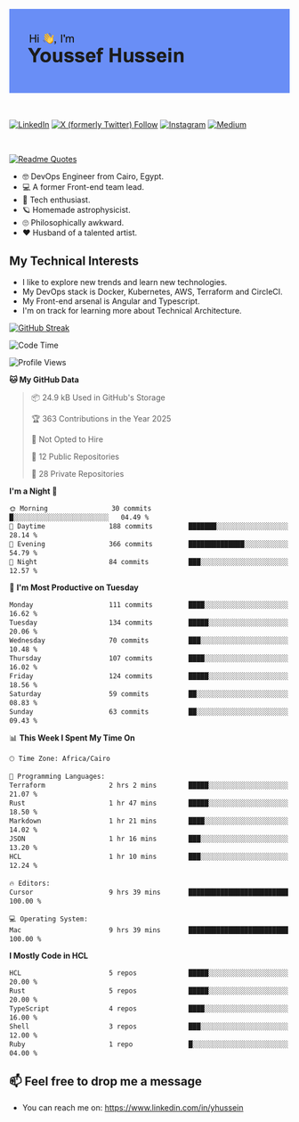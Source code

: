 [![Youssef's GitHub Banner](./assets/youssef-hussein.png)](https://github.com/yorki404)

</br>

[![LinkedIn](https://img.shields.io/badge/linkedin-%230077B5.svg?style=for-the-badge&logo=linkedin&logoColor=white)](https://www.linkedin.com/in/yhussein/)
[![X (formerly Twitter) Follow](https://img.shields.io/twitter/follow/devqikHQ?style=for-the-badge&logo=X&logoColor=White&labelColor=White)](https://twitter.com/devqikHQ)
[![Instagram](https://img.shields.io/badge/devqik-E4405F?style=for-the-badge&logo=Instagram&logoColor=white)](https://instagram.com/devqik)
[![Medium](https://img.shields.io/badge/Medium-12100E?style=for-the-badge&logo=medium&logoColor=white)](https://medium.com/@devqik)

</br>

[![Readme Quotes](https://quotes-github-readme.vercel.app/api?type=horizontal&theme=dark)](https://github.com/piyushsuthar/github-readme-quotes)

- :nerd_face: DevOps Engineer from Cairo, Egypt.
- :computer: A former Front-end team lead.
- :satellite: Tech enthusiast.
- :ringed_planet: Homemade astrophysicist.
- :roll_eyes: Philosophically awkward.
- :heart: Husband of a talented artist.

## My Technical Interests

- I like to explore new trends and learn new technologies.
- My DevOps stack is Docker, Kubernetes, AWS, Terraform and CircleCI.
- My Front-end arsenal is Angular and Typescript.
- I'm on track for learning more about Technical Architecture.

[![GitHub Streak](https://streak-stats.demolab.com/?user=devqik&theme=dark)](https://git.io/streak-stats)

<!--START_SECTION:waka-->
![Code Time](http://img.shields.io/badge/Code%20Time-1%2C015%20hrs%2029%20mins-blue)

![Profile Views](http://img.shields.io/badge/Profile%20Views-0-blue)

**🐱 My GitHub Data** 

> 📦 24.9 kB Used in GitHub's Storage 
 > 
> 🏆 363 Contributions in the Year 2025
 > 
> 🚫 Not Opted to Hire
 > 
> 📜 12 Public Repositories 
 > 
> 🔑 28 Private Repositories 
 > 
**I'm a Night 🦉** 

```text
🌞 Morning                30 commits          █░░░░░░░░░░░░░░░░░░░░░░░░   04.49 % 
🌆 Daytime                188 commits         ███████░░░░░░░░░░░░░░░░░░   28.14 % 
🌃 Evening                366 commits         ██████████████░░░░░░░░░░░   54.79 % 
🌙 Night                  84 commits          ███░░░░░░░░░░░░░░░░░░░░░░   12.57 % 
```
📅 **I'm Most Productive on Tuesday** 

```text
Monday                   111 commits         ████░░░░░░░░░░░░░░░░░░░░░   16.62 % 
Tuesday                  134 commits         █████░░░░░░░░░░░░░░░░░░░░   20.06 % 
Wednesday                70 commits          ███░░░░░░░░░░░░░░░░░░░░░░   10.48 % 
Thursday                 107 commits         ████░░░░░░░░░░░░░░░░░░░░░   16.02 % 
Friday                   124 commits         █████░░░░░░░░░░░░░░░░░░░░   18.56 % 
Saturday                 59 commits          ██░░░░░░░░░░░░░░░░░░░░░░░   08.83 % 
Sunday                   63 commits          ██░░░░░░░░░░░░░░░░░░░░░░░   09.43 % 
```


📊 **This Week I Spent My Time On** 

```text
🕑︎ Time Zone: Africa/Cairo

💬 Programming Languages: 
Terraform                2 hrs 2 mins        █████░░░░░░░░░░░░░░░░░░░░   21.07 % 
Rust                     1 hr 47 mins        █████░░░░░░░░░░░░░░░░░░░░   18.50 % 
Markdown                 1 hr 21 mins        ████░░░░░░░░░░░░░░░░░░░░░   14.02 % 
JSON                     1 hr 16 mins        ███░░░░░░░░░░░░░░░░░░░░░░   13.20 % 
HCL                      1 hr 10 mins        ███░░░░░░░░░░░░░░░░░░░░░░   12.24 % 

🔥 Editors: 
Cursor                   9 hrs 39 mins       █████████████████████████   100.00 % 

💻 Operating System: 
Mac                      9 hrs 39 mins       █████████████████████████   100.00 % 
```

**I Mostly Code in HCL** 

```text
HCL                      5 repos             █████░░░░░░░░░░░░░░░░░░░░   20.00 % 
Rust                     5 repos             █████░░░░░░░░░░░░░░░░░░░░   20.00 % 
TypeScript               4 repos             ████░░░░░░░░░░░░░░░░░░░░░   16.00 % 
Shell                    3 repos             ███░░░░░░░░░░░░░░░░░░░░░░   12.00 % 
Ruby                     1 repo              █░░░░░░░░░░░░░░░░░░░░░░░░   04.00 % 
```




<!--END_SECTION:waka-->

## 📫 Feel free to drop me a message
- You can reach me on: https://www.linkedin.com/in/yhussein
